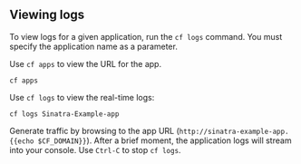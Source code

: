 Viewing logs
------------

To view logs for a given application, run the `cf logs` command. You must specify the application name as a parameter.

Use `cf apps` to view the URL for the app.
```
cf apps
```

Use `cf logs` to view the real-time logs:
```
cf logs Sinatra-Example-app
```

Generate traffic by browsing to the app URL (`http://sinatra-example-app.{{echo $CF_DOMAIN}}`).  After a brief moment, the application logs will stream into your console. Use `Ctrl-C` to stop `cf logs`.
